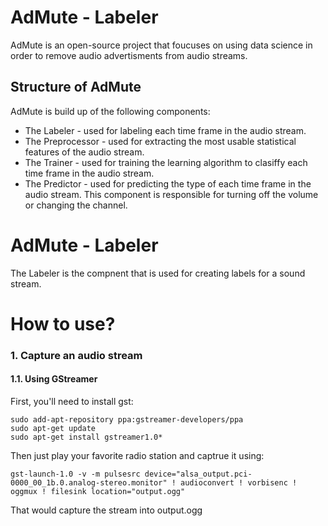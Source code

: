 # AdMute - Labeler
AdMute is an open-source project that foucuses on using data science in order to remove audio advertisments from audio streams.
## Structure of AdMute
AdMute is build up of the following components:
* The Labeler - used for labeling each time frame in the audio stream.
* The Preprocessor - used for extracting the most usable statistical features of the audio stream.
* The Trainer - used for training the learning algorithm to clasiffy each time frame in the audio stream.
* The Predictor - used for predicting the type of each time frame in the audio stream. This component is responsible for turning off the volume or changing the channel.

# AdMute - Labeler
The Labeler is the compnent that is used for creating labels for a sound stream.

# How to use?

### 1. Capture an audio stream

#### 1.1. Using GStreamer
First, you'll need to install gst:
```ssh
sudo add-apt-repository ppa:gstreamer-developers/ppa
sudo apt-get update
sudo apt-get install gstreamer1.0*
```
Then just play your favorite radio station and captrue it using:
```ssh
gst-launch-1.0 -v -m pulsesrc device="alsa_output.pci-0000_00_1b.0.analog-stereo.monitor" ! audioconvert ! vorbisenc ! oggmux ! filesink location="output.ogg"
```
That would capture the stream into output.ogg
